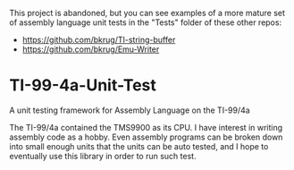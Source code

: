 This project is abandoned, but you can see examples of a more mature set of assembly language unit tests in the "Tests" folder of these other repos:
- https://github.com/bkrug/TI-string-buffer
- https://github.com/bkrug/Emu-Writer

# TI-99-4a-Unit-Test
A unit testing framework for Assembly Language on the TI-99/4a

The TI-99/4a contained the TMS9900 as its CPU. I have interest in writing assembly code as a hobby. Even assembly programs can be broken down into small enough units that the units can be auto tested, and I hope to eventually use this library in order to run such test.
